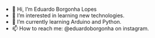 - 👋 Hi, I’m Eduardo Borgonha Lopes
- 👀 I’m interested in learning new technologies.
- 🌱 I’m currently learning Arduino and Python.
- 📫 How to reach me: @eduardoborgonha on instagram.

<!---
eduardoBorgonha/eduardoBorgonha is a ✨ special ✨ repository because its `README.md` (this file) appears on your GitHub profile.
You can click the Preview link to take a look at your changes.
--->
